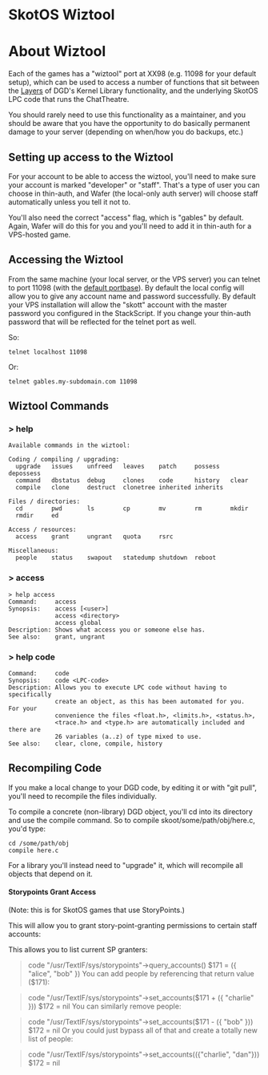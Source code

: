 # SkotOS Wiztool

# About Wiztool

Each of the games has a "wiztool" port at XX98 (e.g. 11098 for your default setup), which can be used to access a number of functions that sit between the [Layers](../Maintainer/Layers.md) of DGD's Kernel Library functionality, and the underlying SkotOS LPC code that runs the ChatTheatre.

You should rarely need to use this functionality as a maintainer, and you should be aware that you have the opportunity to do basically permanent damage to your server (depending on when/how you do backups, etc.)

## Setting up access to the Wiztool

For your account to be able to access the wiztool, you'll need to make sure your account is marked "developer" or "staff". That's a type of user you can choose in thin-auth, and Wafer (the local-only auth server) will choose staff automatically unless you tell it not to.

You'll also need the correct "access" flag, which is "gables" by default. Again, Wafer will do this for you and you'll need to add it in thin-auth for a VPS-hosted game.

## Accessing the Wiztool

From the same machine (your local server, or the VPS server) you can telnet to port 11098 (with the [default portbase](./SkotOS_Ports.md)). By default the local config will allow you to give any account name and password successfully. By default your VPS installation will allow the "skott" account with the master password you configured in the StackScript. If you change your thin-auth password that will be reflected for the telnet port as well.

So:

    telnet localhost 11098

Or:

    telnet gables.my-subdomain.com 11098

## Wiztool Commands

### > help

```
Available commands in the wiztool:

Coding / compiling / upgrading:
  upgrade   issues    unfreed   leaves    patch     possess   depossess
  command   dbstatus  debug     clones    code      history   clear
  compile   clone     destruct  clonetree inherited inherits

Files / directories:
  cd        pwd       ls        cp        mv        rm        mkdir
  rmdir     ed

Access / resources:
  access    grant     ungrant   quota     rsrc

Miscellaneous:
  people    status    swapout   statedump shutdown  reboot

````
### > access
```
> help access
Command:     access
Synopsis:    access [<user>]
             access <directory>
             access global
Description: Shows what access you or someone else has.
See also:    grant, ungrant
```

### > help code

```
Command:     code
Synopsis:    code <LPC-code>
Description: Allows you to execute LPC code without having to specifically
             create an object, as this has been automated for you.  For your
             convenience the files <float.h>, <limits.h>, <status.h>,
             <trace.h> and <type.h> are automatically included and there are
             26 variables (a..z) of type mixed to use.
See also:    clear, clone, compile, history
```


## Recompiling Code

If you make a local change to your DGD code, by editing it or with "git pull", you'll need to recompile the files individually.

To compile a concrete (non-library) DGD object, you'll cd into its directory and use the compile command. So to compile skoot/some/path/obj/here.c, you'd type:

    cd /some/path/obj
    compile here.c

For a library you'll instead need to "upgrade" it, which will recompile all objects that depend on it.

#### Storypoints Grant Access

(Note: this is for SkotOS games that use StoryPoints.)

This will allow you to grant story-point-granting permissions to certain staff accounts:

This allows you to list current SP granters:

> code "/usr/TextIF/sys/storypoints"->query_accounts() 
$171 = ({ "alice", "bob" })
You can add people by referencing that return value ($171):

> code "/usr/TextIF/sys/storypoints"->set_accounts($171 + ({ "charlie" }))
$172 = nil
You can similarly remove people:

> code "/usr/TextIF/sys/storypoints"->set_accounts($171 - ({ "bob" }))
$172 = nil
Or you could just bypass all of that and create a totally new list of people:

> code "/usr/TextIF/sys/storypoints"->set_accounts(({"charlie", "dan"}))
$172 = nil


